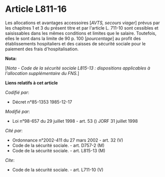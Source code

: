 # Article L811-16

Les allocations et avantages accessoires [*AVTS, secours viager*] prévus par les chapitres 1 et 3 du présent titre et par
l'article L. 711-10 sont cessibles et saisissables dans les mêmes conditions et limites que le salaire. Toutefois, elles le
sont dans la limite de 90 p. 100 [*pourcentage*] au profit des établissements hospitaliers et des caisses de sécurité sociale
pour le paiement des frais d'hospitalisation.

**Nota:**

[*Nota - Code de la sécurité sociale L815-13 : dispositions applicables à l'allocation supplémentaire du FNS.*]

**Liens relatifs à cet article**

_Codifié par_:

  - Décret n°85-1353 1985-12-17

_Modifié par_:

  - Loi n°98-657 du 29 juillet 1998 - art. 53 () JORF 31 juillet 1998

_Cité par_:

  - Ordonnance n°2002-411 du 27 mars 2002 - art. 32 (V)
  - Code de la sécurité sociale. - art. D757-2 (M)
  - Code de la sécurité sociale. - art. L815-13 (M)

_Cite_:

  - Code de la sécurité sociale. - art. L711-10 (V)
